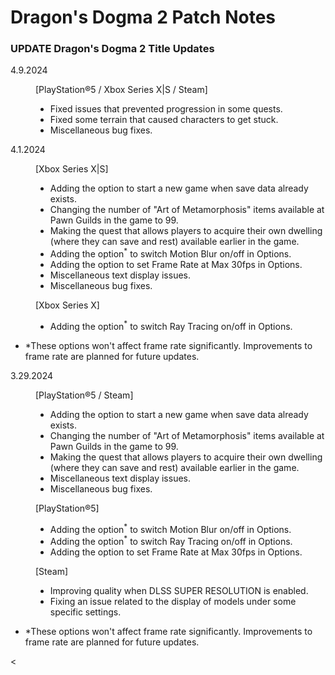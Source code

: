# Dragon's Dogma 2 Patch Notes
<div class="wrapper" id="wrapper">

  <main class="main">
    <div class="sec sec-update">
      <div class="sec-inner">
        <h3 class="conts-ttl conts-rubyttl">
          <span class="ruby line-deco-text t-upper"><span>UPDATE</span></span>
          <span class="ttl">Dragon's Dogma 2 Title Updates</span>
        </h3>
        <div class="detail">
          <dl class="update-list">
            <dt class="update-list-dt">
              <p class="update-list-dt-date">4.9.2024</p>
            </dt>
            <dd class="update-list-dd frame-border">
              <div class="update-list-dd-item update-list-dd-item-common">
                <p class="update-list-dd-label">[PlayStation®5 / Xbox Series X|S / Steam]</p>
                <ul class="update-list-dd-list">
                  <li class="update-list-dd-list-item">Fixed issues that prevented progression in some quests.</li>
                  <li class="update-list-dd-list-item">Fixed some terrain that caused characters to get stuck.</li>
                  <li class="update-list-dd-list-item">Miscellaneous bug fixes.</li>
                </ul>
              </div>
            </dd>
          </dl>
          <p class="update-list-teaser"></p>
          <dl class="update-list">
            <dt class="update-list-dt">
              <p class="update-list-dt-date">4.1.2024</p>
            </dt>
            <dd class="update-list-dd frame-border">
              <div class="update-list-dd-item update-list-dd-item-common">
                <p class="update-list-dd-label">[Xbox Series X|S]</p>
                <ul class="update-list-dd-list">
                  <li class="update-list-dd-list-item">Adding the option to start a new game when save data already exists.</li>
                  <li class="update-list-dd-list-item">Changing the number of "Art of Metamorphosis" items available at Pawn Guilds in the game to 99.</li>
                  <li class="update-list-dd-list-item">Making the quest that allows players to acquire their own dwelling (where they can save and rest) available earlier in the game.</li>
                  <li class="update-list-dd-list-item">Adding the option<sup>*</sup> to switch Motion Blur on/off in Options.</li>
                  <li class="update-list-dd-list-item">Adding the option to set Frame Rate at Max 30fps in Options.</li>
                  <li class="update-list-dd-list-item">Miscellaneous text display issues.</li>
                  <li class="update-list-dd-list-item">Miscellaneous bug fixes.</li>
                </ul>
              </div>
              <div class="update-list-dd-item update-list-dd-item-xboxx">
                <p class="update-list-dd-label">[Xbox Series X]</p>
                <ul class="update-list-dd-list">
                  <li class="update-list-dd-list-item">Adding the option<sup>*</sup> to switch Ray Tracing on/off in Options.</li>
                </ul>
              </div>
            </dd>
          </dl>
          <ul class="update-list-notes">
            <li class="update-list-notes-item">*These options won't affect frame rate significantly. Improvements to frame rate are planned for future updates.</li>
          </ul>
          <p class="update-list-teaser"></p>
          <dl class="update-list">
            <dt class="update-list-dt">
              <p class="update-list-dt-date">3.29.2024</p>
            </dt>
            <dd class="update-list-dd frame-border">
              <div class="update-list-dd-item update-list-dd-item-common">
                <p class="update-list-dd-label">[PlayStation®5 / Steam]</p>
                <ul class="update-list-dd-list">
                  <li class="update-list-dd-list-item">Adding the option to start a new game when save data already exists.</li>
                  <li class="update-list-dd-list-item">Changing the number of "Art of Metamorphosis" items available at Pawn Guilds in the game to 99.</li>
                  <li class="update-list-dd-list-item">Making the quest that allows players to acquire their own dwelling (where they can save and rest) available earlier in the game.</li>
                  <li class="update-list-dd-list-item">Miscellaneous text display issues.</li>
                  <li class="update-list-dd-list-item">Miscellaneous bug fixes.</li>
                </ul>
              </div>
              <div class="update-list-dd-item update-list-dd-item-ps">
                <p class="update-list-dd-label">[PlayStation®5]</p>
                <ul class="update-list-dd-list">
                  <li class="update-list-dd-list-item">Adding the option<sup>*</sup> to switch Motion Blur on/off in Options.</li>
                  <li class="update-list-dd-list-item">Adding the option<sup>*</sup> to switch Ray Tracing on/off in Options.</li>
                  <li class="update-list-dd-list-item">Adding the option to set Frame Rate at Max 30fps in Options.</li>
                </ul>
              </div>
              <div class="update-list-dd-item update-list-dd-item-steam">
                <p class="update-list-dd-label">[Steam]</p>
                <ul class="update-list-dd-list">
                  <li class="update-list-dd-list-item">Improving quality when DLSS SUPER RESOLUTION is enabled.</li>
                  <li class="update-list-dd-list-item">Fixing an issue related to the display of models under some specific settings.</li>
                </ul>
              </div>
            </dd>
          </dl>
          <ul class="update-list-notes">
            <li class="update-list-notes-item">*These options won't affect frame rate significantly. Improvements to frame rate are planned for future updates.</li>
          </ul>
          <p class="update-list-teaser"></p>
          <